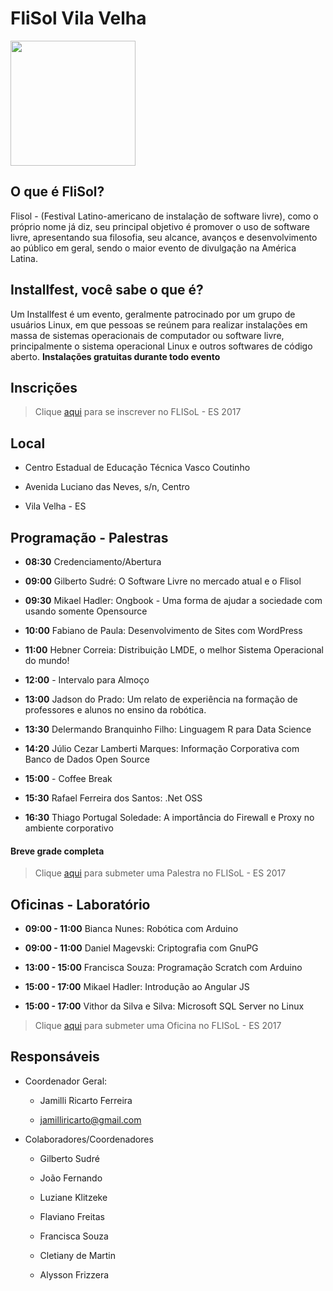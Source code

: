 # FliSol Vila Velha

<img src="https://github.com/FLISoLVV/colabore/blob/master/flisolvila.png" width="200px" />

## O que é FliSol?
Flisol - (Festival Latino-americano de instalação de software livre), como o próprio nome já diz, seu principal objetivo é promover o uso de software livre, apresentando sua filosofia, seu alcance, avanços e desenvolvimento ao público em geral, sendo o maior evento de divulgação na América Latina.

## Installfest, você sabe o que é?
Um Installfest é um evento, geralmente patrocinado por um grupo de usuários Linux, em que pessoas se reúnem para realizar instalações em massa de sistemas operacionais de computador ou software livre, principalmente o sistema operacional Linux e outros softwares de código aberto.  **Instalações gratuitas durante todo evento**

## Inscrições
> Clique [aqui](https://www.eventbrite.com.br/e/flisol-2017-festival-latino-americano-de-instalacao-de-software-livre-tickets-32698431890) para se inscrever no FLISoL - ES 2017

## Local

* Centro Estadual de Educação Técnica Vasco Coutinho

* Avenida Luciano das Neves, s/n, Centro 

* Vila Velha - ES

## Programação - Palestras

* **08:30** Credenciamento/Abertura

* **09:00** Gilberto Sudré: O Software Livre no mercado atual e o Flisol

* **09:30** Mikael Hadler: Ongbook - Uma forma de ajudar a sociedade com usando somente Opensource

* **10:00** Fabiano de Paula: Desenvolvimento de Sites com WordPress

* **11:00** Hebner Correia: Distribuição LMDE, o melhor Sistema Operacional do mundo!

* **12:00** - Intervalo para Almoço

* **13:00** Jadson do Prado: Um relato de experiência na formação de professores e alunos no ensino da robótica.

* **13:30** Delermando Branquinho Filho: Linguagem R para Data Science

* **14:20** Júlio Cezar Lamberti Marques: Informação Corporativa com Banco de Dados Open Source

* **15:00** - Coffee Break

* **15:30** Rafael Ferreira dos Santos: .Net OSS

* **16:30** Thiago Portugal Soledade: A importância do Firewall e Proxy no ambiente corporativo

#### Breve grade completa

> Clique [aqui](https://docs.google.com/forms/d/e/1FAIpQLSfpeAhOnYzskzgO2a0ySQyJkd1Exmff8C-I1I6XfD-RwvzaVw/viewform) para submeter uma Palestra no FLISoL - ES 2017

## Oficinas - Laboratório

* **09:00 - 11:00** Bianca Nunes: Robótica com Arduino

* **09:00 - 11:00** Daniel Magevski: Criptografia com GnuPG

* **13:00 - 15:00** Francisca Souza: Programação Scratch com Arduino

* **15:00 - 17:00** Mikael Hadler: Introdução ao Angular JS

* **15:00 - 17:00** Vithor da Silva e Silva: Microsoft SQL Server no Linux

> Clique [aqui](https://docs.google.com/forms/d/e/1FAIpQLSfpeAhOnYzskzgO2a0ySQyJkd1Exmff8C-I1I6XfD-RwvzaVw/viewform) para submeter uma Oficina no FLISoL - ES 2017

## Responsáveis

* Coordenador Geral:
	- Jamilli Ricarto Ferreira
      
     - jamilliricarto@gmail.com
    
* Colaboradores/Coordenadores
	- Gilberto Sudré
      
	- João Fernando
      
	- Luziane Klitzeke
      
	-  Flaviano Freitas
      
	-  Francisca Souza
      
	-  Cletiany de Martin
      
	-  Alysson Frizzera
      
      
